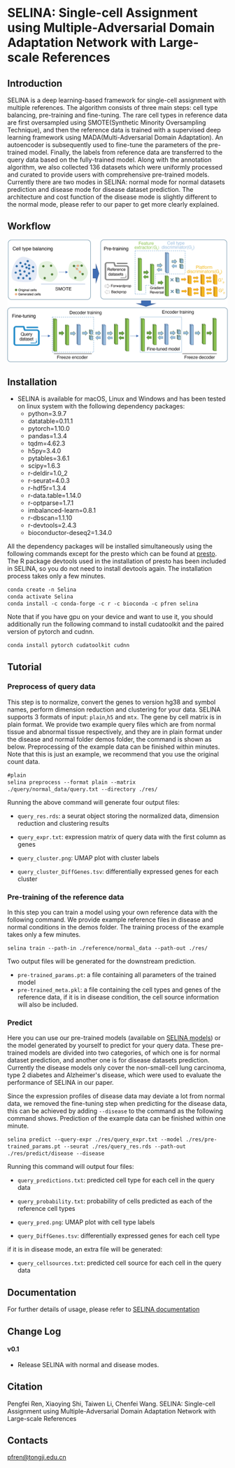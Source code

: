 # SELINA: Single-cell Assignment using Multiple-Adversarial Domain Adaptation Network with Large-scale References

## Introduction

SELINA is a deep learning-based framework for single-cell assignment with multiple references. The algorithm consists of three main steps: cell type balancing, pre-training and fine-tuning. The rare cell types in reference data are first oversampled using SMOTE(Synthetic Minority Oversampling Technique), and then the reference data is trained with a supervised deep learning framework using MADA(Multi-Adversarial Domain Adaptation). An autoencoder is subsequently used to fine-tune the parameters of the pre-trained model. Finally, the labels from reference data are transferred to the query data based on the fully-trained model. Along with the annotation algorithm, we also collected 136 datasets which were uniformly processed and curated to provide users with comprehensive pre-trained models.
Currently there are two modes in SELINA: normal mode for normal datasets prediction and disease mode for disease dataset prediction. The architecture and cost function of the disease mode is slightly different to the normal mode, please refer to our paper to get more clearly explained.

## Workflow

![image](https://github.com/SELINA-team/SELINA.py/blob/main/docs/source/_images/workflow.png)

## Installation

- SELINA is available for macOS, Linux and Windows and has been tested on linux system with the following dependency packages:
  - python=3.9.7
  - datatable=0.11.1
  - pytorch=1.10.0
  - pandas=1.3.4
  - tqdm=4.62.3
  - h5py=3.4.0
  - pytables=3.6.1
  - scipy=1.6.3
  - r-deldir=1.0_2
  - r-seurat=4.0.3
  - r-hdf5r=1.3.4
  - r-data.table=1.14.0
  - r-optparse=1.7.1
  - imbalanced-learn=0.8.1
  - r-dbscan=1.1.10
  - r-devtools=2.4.3
  - bioconductor-deseq2=1.34.0

All the dependency packages will be installed simultaneously using the following commands except for the presto which can be found at [presto](https://github.com/immunogenomics/presto). The R package devtools used in the installation of presto has been included in SELINA, so you do not need to install devtools again. The installation process takes only a few minutes.

```
conda create -n Selina
conda activate Selina
conda install -c conda-forge -c r -c bioconda -c pfren selina
```

Note that if you have gpu on your device and want to use it, you should additionally run the following command to install cudatoolkit and the paired version of pytorch and cudnn.

```
conda install pytorch cudatoolkit cudnn
```

## Tutorial

### Preprocess of query data

This step is to normalize, convert the genes to version hg38 and symbol names, perform dimension reduction and clustering for your data. SELINA supports 3 formats of input: `plain`,`h5` and `mtx`. The gene by cell matrix is in plain format. We provide two example query files which are from normal tissue and abnormal tissue respectively, and they are in plain format under the disease and normal folder demos folder, the command is shown as below. Preprocessing of the example data can be finished within minutes. Note that this is just an example, we recommend that you use the original count data.

```
#plain
selina preprocess --format plain --matrix ./query/normal_data/query.txt --directory ./res/
```

Running the above command will generate four output files:

- `query_res.rds`: a seurat object storing the normalized data, dimension reduction and clustering results

- `query_expr.txt`: expression matrix of query data with the first column as genes

- `query_cluster.png`: UMAP plot with cluster labels

- `query_cluster_DiffGenes.tsv`: differentially expressed genes for each cluster

### Pre-training of the reference data

In this step you can train a model using your own reference data with the following command. We provide example reference files in disease and normal conditions in the demos folder. The training process of the example takes only a few minutes.

```
selina train --path-in ./reference/normal_data --path-out ./res/
```

Two output files will be generated for the downstream prediction.

- `pre-trained_params.pt`: a file containing all parameters of the trained model
- `pre-trained_meta.pkl`: a file containing the cell types and genes of the reference data, if it is in disease condition, the cell source information will also be included.

### Predict

Here you can use our pre-trained models (available on [SELINA models](https://github.com/SELINA-team/SELINA-reference)) or the model generated by yourself to predict for your query data. These pre-trained models are divided into two categories, of which one is for normal dataset prediction, and another one is for disease datasets prediction. Currently the disease models only cover the non-small-cell lung carcinoma, type 2 diabetes and Alzheimer's disease, which were used to evaluate the performance of SELINA in our paper.

Since the expression profiles of disease data may deviate a lot from normal data, we removed the fine-tuning step when predicting for the disease data, this can be achieved by adding `--disease` to the command as the following command shows. Prediction of the example data can be finished within one minute.

```
selina predict --query-expr ./res/query_expr.txt --model ./res/pre-trained_params.pt --seurat ./res/query_res.rds --path-out ./res/predict/disease --disease
```

Running this command will output four files:

- `query_predictions.txt`: predicted cell type for each cell in the query data

- `query_probability.txt`: probability of cells predicted as each of the reference cell types

- `query_pred.png`: UMAP plot with cell type labels

- `query_DiffGenes.tsv`: differentially expressed genes for each cell type

if it is in disease mode, an extra file will be generated:

- `query_cellsources.txt`: predicted cell source for each cell in the query data

## Documentation

For further details of usage, please refer to [SELINA documentation](https://selinapy.readthedocs.io/en/latest/index.html)

## Change Log

#### v0.1

- Release SELINA with normal and disease modes.

## Citation

Pengfei Ren, Xiaoying Shi, Taiwen Li, Chenfei Wang. SELINA: Single-cell Assignment using Multiple-Adversarial Domain Adaptation Network with Large-scale References

## Contacts

pfren@tongji.edu.cn
